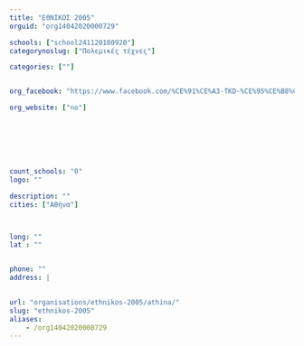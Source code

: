 ```yaml
---
title: "ΕΘΝΙΚΟΣ 2005"
orguid: "org14042020000729"

schools: ["school241120180920"]
categorynoslug: ["Πολεμικές τέχνες"]

categories: [""]


org_facebook: "https://www.facebook.com/%CE%91%CE%A3-TKD-%CE%95%CE%B8%CE%BD%CE%B9%CE%BA%CF%8C%CF%82-2005-1209448835801482/"

org_website: ["no"]







count_schools: "0"
logo: ""

description: ""
cities: ["Αθήνα"]



long: ""
lat : ""


phone: ""
address: |
    

url: "organisations/ethnikos-2005/athina/"
slug: "ethnikos-2005"
aliases:
    - /org14042020000729
---
```



